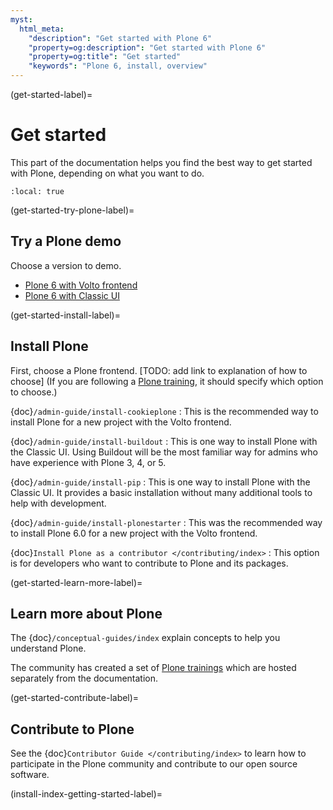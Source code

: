 ```yaml
---
myst:
  html_meta:
    "description": "Get started with Plone 6"
    "property=og:description": "Get started with Plone 6"
    "property=og:title": "Get started"
    "keywords": "Plone 6, install, overview"
---
```


(get-started-label)=

# Get started

This part of the documentation helps you find the best way to get started with Plone, depending on what you want to do.

```{contents} I'd like to...
:local: true
```


(get-started-try-plone-label)=

## Try a Plone demo

Choose a version to demo.

-   [Plone 6 with Volto frontend](https://demo.plone.org/)
-   [Plone 6 with Classic UI](https://classic.demo.plone.org/login?came_from=/en)


(get-started-install-label)=

## Install Plone

First, choose a Plone frontend. [TODO: add link to explanation of how to choose]
(If you are following a [Plone training](https://training.plone.org/), it should specify which option to choose.)

{doc}`/admin-guide/install-cookieplone`
:   This is the recommended way to install Plone for a new project with the Volto frontend.

{doc}`/admin-guide/install-buildout`
:   This is one way to install Plone with the Classic UI.
    Using Buildout will be the most familiar way for admins who have experience with Plone 3, 4, or 5.

{doc}`/admin-guide/install-pip`
:   This is one way to install Plone with the Classic UI.
    It provides a basic installation without many additional tools to help with development.

{doc}`/admin-guide/install-plonestarter`
:   This was the recommended way to install Plone 6.0 for a new project with the Volto frontend.

{doc}`Install Plone as a contributor </contributing/index>`
:   This option is for developers who want to contribute to Plone and its packages.


(get-started-learn-more-label)=

## Learn more about Plone

The {doc}`/conceptual-guides/index` explain concepts to help you understand Plone.

The community has created a set of [Plone trainings](https://training.plone.org/) which are hosted separately from the documentation.


(get-started-contribute-label)=

## Contribute to Plone

See the {doc}`Contributor Guide </contributing/index>` to learn how to participate in the Plone community and contribute to our open source software. 


(install-index-getting-started-label)=
